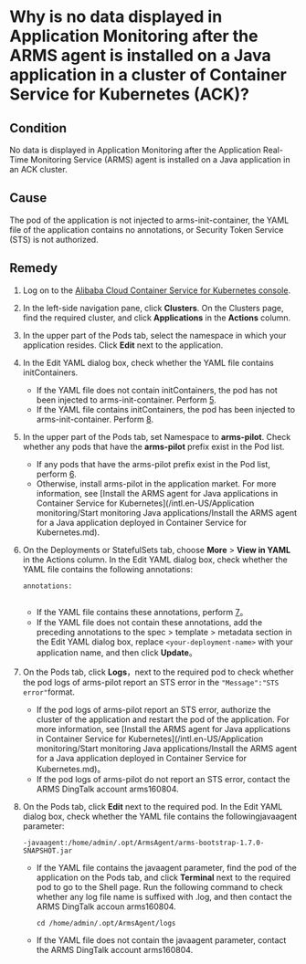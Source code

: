 # Why is no data displayed in Application Monitoring after the ARMS agent is installed on a Java application in a cluster of Container Service for Kubernetes \(ACK\)?

## Condition

No data is displayed in Application Monitoring after the Application Real-Time Monitoring Service \(ARMS\) agent is installed on a Java application in an ACK cluster.

## Cause

The pod of the application is not injected to arms-init-container, the YAML file of the application contains no annotations, or Security Token Service \(STS\) is not authorized.

## Remedy

1.  Log on to the [Alibaba Cloud Container Service for Kubernetes console](https://cs.console.aliyun.com/#/k8s/overview).

2.  In the left-side navigation pane, click **Clusters**. On the Clusters page, find the required cluster, and click **Applications** in the **Actions** column.

3.  In the upper part of the Pods tab, select the namespace in which your application resides. Click **Edit** next to the application.

4.  In the Edit YAML dialog box, check whether the YAML file contains initContainers.

    -   If the YAML file does not contain initContainers, the pod has not been injected to arms-init-container. Perform [5](#step_tph_c0c_gi0).
    -   If the YAML file contains initContainers, the pod has been injected to arms-init-container. Perform [8](#step_j7i_e2c_v3r).
5.  In the upper part of the Pods tab, set Namespace to **arms-pilot**. Check whether any pods that have the **arms-pilot** prefix exist in the Pod list.

    -   If any pods that have the arms-pilot prefix exist in the Pod list, perform [6](#step_5rl_wvs_v3k).
    -   Otherwise, install arms-pilot in the application market. For more information, see [Install the ARMS agent for Java applications in Container Service for Kubernetes](/intl.en-US/Application monitoring/Start monitoring Java applications/Install the ARMS agent for a Java application deployed in Container Service for Kubernetes.md).
6.  On the Deployments or StatefulSets tab, choose **More** \> **View in YAML** in the Actions column. In the Edit YAML dialog box, check whether the YAML file contains the following annotations:

    ```
    annotations:
                                
    ```

    -   If the YAML file contains these annotations, perform [7](#step_6iy_617_3e6)。
    -   If the YAML file does not contain these annotations, add the preceding annotations to the spec \> template \> metadata section in the Edit YAML dialog box, replace `<your-deployment-name>` with your application name, and then click **Update**。
7.  On the Pods tab, click **Logs**，next to the required pod to check whether the pod logs of arms-pilot report an STS error in the `"Message":"STS error"`format.

    -   If the pod logs of arms-pilot report an STS error, authorize the cluster of the application and restart the pod of the application. For more information, see [Install the ARMS agent for Java applications in Container Service for Kubernetes](/intl.en-US/Application monitoring/Start monitoring Java applications/Install the ARMS agent for a Java application deployed in Container Service for Kubernetes.md)。
    -   If the pod logs of arms-pilot do not report an STS error, contact the ARMS DingTalk account arms160804.
8.  On the Pods tab, click **Edit** next to the required pod. In the Edit YAML dialog box, check whether the YAML file contains the followingjavaagent parameter:

    ```
    -javaagent:/home/admin/.opt/ArmsAgent/arms-bootstrap-1.7.0-SNAPSHOT.jar
    ```

    -   If the YAML file contains the javaagent parameter, find the pod of the application on the Pods tab, and click **Terminal** next to the required pod to go to the Shell page. Run the following command to check whether any log file name is suffixed with .log, and then contact the ARMS DingTalk accoun arms160804.

        ```
        cd /home/admin/.opt/ArmsAgent/logs
        ```

    -   If the YAML file does not contain the javaagent parameter, contact the ARMS DingTalk account arms160804.


